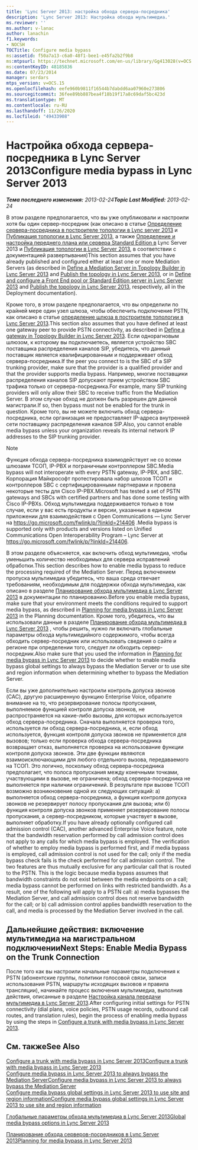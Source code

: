 ```yaml
---
title: 'Lync Server 2013: настройка обхода сервера-посредника'
description: 'Lync Server 2013: Настройка обхода мультимедиа.'
ms.reviewer: ''
ms.author: v-lanac
author: lanachin
f1.keywords:
- NOCSH
TOCTitle: Configure media bypass
ms:assetid: f50a7a13-c6a0-48f1-bee1-e45fa2b2f9b8
ms:mtpsurl: https://technet.microsoft.com/en-us/library/Gg413028(v=OCS.15)
ms:contentKeyID: 48185836
ms.date: 07/23/2014
manager: serdars
mtps_version: v=OCS.15
ms.openlocfilehash: eefe960b9811f16544b7dabdd6aa07960e273806
ms.sourcegitcommit: 36fee89bb887bea4f18b19f17a8c69daf5bc423d
ms.translationtype: MT
ms.contentlocale: ru-RU
ms.lasthandoff: 11/26/2020
ms.locfileid: "49433908"
---
```

# <a name="configure-media-bypass-in-lync-server-2013"></a><span data-ttu-id="3f026-103">Настройка обхода сервера-посредника в Lync Server 2013</span><span class="sxs-lookup"><span data-stu-id="3f026-103">Configure media bypass in Lync Server 2013</span></span>

<div data-xmlns="http://www.w3.org/1999/xhtml">

<div class="topic" data-xmlns="http://www.w3.org/1999/xhtml" data-msxsl="urn:schemas-microsoft-com:xslt" data-cs="https://msdn.microsoft.com/">

<div data-asp="https://msdn2.microsoft.com/asp">



</div>

<div id="mainSection">

<div id="mainBody"><span data-ttu-id="3f026-104">

<span> </span></span><span class="sxs-lookup"><span data-stu-id="3f026-104">

<span> </span></span></span>

<span data-ttu-id="3f026-105">_**Тема последнего изменения:** 2013-02-24_</span><span class="sxs-lookup"><span data-stu-id="3f026-105">_**Topic Last Modified:** 2013-02-24_</span></span>

<span data-ttu-id="3f026-106">В этом разделе предполагается, что вы уже опубликовали и настроили хотя бы один сервер-посредник (как описано в статье [Определение сервера-посредника в построителе топологии в Lync server 2013](lync-server-2013-define-a-mediation-server-in-topology-builder.md) и [Публикация топологии в Lync Server 2013](lync-server-2013-publish-the-topology.md), а также [Определение и настройка переднего плана или сервера Standard Edition в](lync-server-2013-define-and-configure-a-front-end-pool-or-standard-edition-server.md) Lync Server 2013 и [Публикация топологии в Lync Server 2013](lync-server-2013-publish-the-topology.md), в соответствии с документацией развертывания)</span><span class="sxs-lookup"><span data-stu-id="3f026-106">This section assumes that you have already published and configured either at least one or more Mediation Servers (as described in [Define a Mediation Server in Topology Builder in Lync Server 2013](lync-server-2013-define-a-mediation-server-in-topology-builder.md) and [Publish the topology in Lync Server 2013](lync-server-2013-publish-the-topology.md), or in [Define and configure a Front End pool or Standard Edition server in Lync Server 2013](lync-server-2013-define-and-configure-a-front-end-pool-or-standard-edition-server.md) and [Publish the topology in Lync Server 2013](lync-server-2013-publish-the-topology.md), respectively, all in the Deployment documentation).</span></span>

<span data-ttu-id="3f026-107">Кроме того, в этом разделе предполагается, что вы определили по крайней мере один узел шлюза, чтобы обеспечить подключение PSTN, как описано в статье [определение шлюза в построителе топологии в Lync Server 2013](lync-server-2013-define-a-gateway-in-topology-builder.md).</span><span class="sxs-lookup"><span data-stu-id="3f026-107">This section also assumes that you have defined at least one gateway peer to provide PSTN connectivity, as described in [Define a gateway in Topology Builder in Lync Server 2013](lync-server-2013-define-a-gateway-in-topology-builder.md).</span></span> <span data-ttu-id="3f026-108">Если однорагновым шлюзом, к которому вы подключаетесь, является устройство SBC поставщика распределения каналов SIP, убедитесь, что данный поставщик является квалифицированным и поддерживает обход сервера-посредника.</span><span class="sxs-lookup"><span data-stu-id="3f026-108">If the peer you connect to is the SBC of a SIP trunking provider, make sure that the provider is a qualified provider and that the provider supports media bypass.</span></span> <span data-ttu-id="3f026-109">Например, многие поставщики распределения каналов SIP допускают прием устройством SBC трафика только от сервера-посредника.</span><span class="sxs-lookup"><span data-stu-id="3f026-109">For example, many SIP trunking providers will only allow their SBC to receive traffic from the Mediation Server.</span></span> <span data-ttu-id="3f026-110">В этом случае обход не должен быть разрешен для данной магистрали.</span><span class="sxs-lookup"><span data-stu-id="3f026-110">If so, then bypass must not be enabled for the trunk in question.</span></span> <span data-ttu-id="3f026-111">Кроме того, вы не можете включить обход сервера-посредника, если организация не предоставляет IP-адреса внутренней сети поставщику распределения каналов SIP.</span><span class="sxs-lookup"><span data-stu-id="3f026-111">Also, you cannot enable media bypass unless your organization reveals its internal network IP addresses to the SIP trunking provider.</span></span>

<div>


> [!NOTE]  
> <span data-ttu-id="3f026-112">Функция обхода сервера-посредника взаимодействует не со всеми шлюзами ТСОП, IP-PBX и пограничным контроллером SBC.</span><span class="sxs-lookup"><span data-stu-id="3f026-112">Media bypass will not interoperate with every PSTN gateway, IP-PBX, and SBC.</span></span> <span data-ttu-id="3f026-113">Корпорация Майкрософт протестировала набор шлюзов ТСОП и контроллеров SBC с сертифицированными партнерами и провела некоторые тесты для Cisco IP-PBX.</span><span class="sxs-lookup"><span data-stu-id="3f026-113">Microsoft has tested a set of PSTN gateways and SBCs with certified partners and has done some testing with Cisco IP-PBXs.</span></span> <span data-ttu-id="3f026-114">Обход мультимедиа поддерживается только в том случае, если у вас есть продукты и версии, указанные в едином приложении для взаимодействия с Open Communications — Lync Server на <A href="https://go.microsoft.com/fwlink/p/?linkid=214406">https://go.microsoft.com/fwlink/p/?linkId=214406</A> .</span><span class="sxs-lookup"><span data-stu-id="3f026-114">Media bypass is supported only with products and versions listed on Unified Communications Open Interoperability Program – Lync Server at <A href="https://go.microsoft.com/fwlink/p/?linkid=214406">https://go.microsoft.com/fwlink/p/?linkId=214406</A>.</span></span>



</div>

<span data-ttu-id="3f026-115">В этом разделе объясняется, как включить обход мультимедиа, чтобы уменьшить количество необходимых для сервера исправлений обработки.</span><span class="sxs-lookup"><span data-stu-id="3f026-115">This section describes how to enable media bypass to reduce the processing required of the Mediation Server.</span></span> <span data-ttu-id="3f026-116">Перед включением пропуска мультимедиа убедитесь, что ваша среда отвечает требованиям, необходимым для поддержки обхода мультимедиа, как описано в разделе [Планирование обхода мультимедиа в Lync Server 2013](lync-server-2013-planning-for-media-bypass.md) в документации по планированию.</span><span class="sxs-lookup"><span data-stu-id="3f026-116">Before you enable media bypass, make sure that your environment meets the conditions required to support media bypass, as described in [Planning for media bypass in Lync Server 2013](lync-server-2013-planning-for-media-bypass.md) in the Planning documentation.</span></span> <span data-ttu-id="3f026-117">Кроме того, убедитесь, что вы использовали данные в разделе [Планирование обхода мультимедиа в Lync Server 2013](lync-server-2013-planning-for-media-bypass.md) , чтобы решить, нужно ли включать глобальные параметры обхода мультимедийного содержимого, чтобы всегда обходить сервер-посредник или использовать сведения о сайте и регионе при определении того, следует ли обходить сервер-посредник.</span><span class="sxs-lookup"><span data-stu-id="3f026-117">Also make sure that you used the information in [Planning for media bypass in Lync Server 2013](lync-server-2013-planning-for-media-bypass.md) to decide whether to enable media bypass global settings to always bypass the Mediation Server or to use site and region information when determining whether to bypass the Mediation Server.</span></span>

<span data-ttu-id="3f026-p104">Если вы уже дополнительно настроили контроль допуска звонков (CAC), другую расширенную функцию Enterprise Voice, обратите внимание на то, что резервирование полосы пропускания, выполняемое функцией контроля допуска звонков, не распространяется на какие-либо вызовы, для которых используется обход сервера-посредника. Сначала выполняется проверка того, используется ли обход сервера-посредника, и, если обход используется, функция контроля допуска звонков не применяется для вызовов; только если проверка обхода сервера-посредника возвращает отказ, выполняется проверка на использование функции контроля допуска звонков. Эти две функции являются взаимоисключающими для любого отдельного вызова, передаваемого на ТСОП. Это логично, поскольку обход сервера-посредника предполагает, что полоса пропускания между конечными точками, участвующими в вызове, не ограничена; обход сервера-посредника не выполняется при наличии ограничений. В результате при вызове ТСОП возможно возникновение одной их следующих ситуаций: а) выполняется обход сервера-посредника, а функция контроля допуска звонков не резервирует полосу пропускания для вызова; или б) функция контроля допуска звонков применяет резервирование полосы пропускания, а сервер-посредником, которые участвует в вызове, выполняет обработку.</span><span class="sxs-lookup"><span data-stu-id="3f026-p104">If you have already optionally configured call admission control (CAC), another advanced Enterprise Voice feature, note that the bandwidth reservation performed by call admission control does not apply to any calls for which media bypass is employed. The verification of whether to employ media bypass is performed first, and if media bypass is employed, call admission control is not used for the call; only if the media bypass check fails is the check performed for call admission control. The two features are thus mutually exclusive for any particular call that is routed to the PSTN. This is the logic because media bypass assumes that bandwidth constraints do not exist between the media endpoints on a call; media bypass cannot be performed on links with restricted bandwidth. As a result, one of the following will apply to a PSTN call: a) media bypasses the Mediation Server, and call admission control does not reserve bandwidth for the call; or b) call admission control applies bandwidth reservation to the call, and media is processed by the Mediation Server involved in the call.</span></span>

<div>

## <a name="next-steps-enable-media-bypass-on-the-trunk-connection"></a><span data-ttu-id="3f026-123">Дальнейшие действия: включение мультимедиа на магистральном подключении</span><span class="sxs-lookup"><span data-stu-id="3f026-123">Next Steps: Enable Media Bypass on the Trunk Connection</span></span>

<span data-ttu-id="3f026-124">После того как вы настроили начальные параметры подключения к PSTN (абонентские группы, политики голосовой связи, записи использования PSTN, маршруты исходящих вызовов и правила трансляции), начинайте процесс включения мультимедиа, выполнив действия, описанные в разделе [Настройка канала передачи мультимедиа в Lync Server 2013](lync-server-2013-configure-a-trunk-with-media-bypass.md).</span><span class="sxs-lookup"><span data-stu-id="3f026-124">After configuring initial settings for PSTN connectivity (dial plans, voice policies, PSTN usage records, outbound call routes, and translation rules), begin the process of enabling media bypass by using the steps in [Configure a trunk with media bypass in Lync Server 2013](lync-server-2013-configure-a-trunk-with-media-bypass.md).</span></span>

</div>

<div>

## <a name="see-also"></a><span data-ttu-id="3f026-125">См. также</span><span class="sxs-lookup"><span data-stu-id="3f026-125">See Also</span></span>


[<span data-ttu-id="3f026-126">Configure a trunk with media bypass in Lync Server 2013</span><span class="sxs-lookup"><span data-stu-id="3f026-126">Configure a trunk with media bypass in Lync Server 2013</span></span>](lync-server-2013-configure-a-trunk-with-media-bypass.md)  
[<span data-ttu-id="3f026-127">Configure media bypass in Lync Server 2013 to always bypass the Mediation Server</span><span class="sxs-lookup"><span data-stu-id="3f026-127">Configure media bypass in Lync Server 2013 to always bypass the Mediation Server</span></span>](lync-server-2013-configure-media-bypass-to-always-bypass-the-mediation-server.md)  
[<span data-ttu-id="3f026-128">Configure media bypass global settings in Lync Server 2013 to use site and region information</span><span class="sxs-lookup"><span data-stu-id="3f026-128">Configure media bypass global settings in Lync Server 2013 to use site and region information</span></span>](lync-server-2013-configure-media-bypass-global-settings-to-use-site-and-region-information.md)  


[<span data-ttu-id="3f026-129">Глобальные параметры обхода мультимедиа в Lync Server 2013</span><span class="sxs-lookup"><span data-stu-id="3f026-129">Global media bypass options in Lync Server 2013</span></span>](lync-server-2013-global-media-bypass-options.md)  


[<span data-ttu-id="3f026-130">Планирование обхода серверов-посредников в Lync Server 2013</span><span class="sxs-lookup"><span data-stu-id="3f026-130">Planning for media bypass in Lync Server 2013</span></span>](lync-server-2013-planning-for-media-bypass.md)  
  

<span data-ttu-id="3f026-131"></div>

</div>

<span> </span>

</div>

</div>

</span><span class="sxs-lookup"><span data-stu-id="3f026-131"></div>

</div>

<span> </span>

</div>

</div>

</span></span></div>


